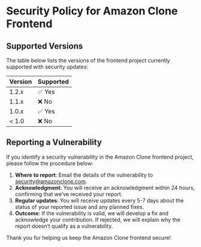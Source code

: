 # Security Policy for Amazon Clone Frontend

## Supported Versions

The table below lists the versions of the frontend project currently supported with security updates:

| Version | Supported          |
| ------- | ------------------ |
| 1.2.x   | ✅ Yes              |
| 1.1.x   | ❌ No               |
| 1.0.x   | ✅ Yes              |
| < 1.0   | ❌ No               |

## Reporting a Vulnerability

If you identify a security vulnerability in the Amazon Clone frontend project, please follow the procedure below:

1. **Where to report**: Email the details of the vulnerability to [security@amazonclone.com](mailto:security@amazonclone.com).
2. **Acknowledgment**: You will receive an acknowledgment within 24 hours, confirming that we’ve received your report.
3. **Regular updates**: You will receive updates every 5-7 days about the status of your reported issue and any planned fixes.
4. **Outcome**: If the vulnerability is valid, we will develop a fix and acknowledge your contribution. If rejected, we will explain why the report doesn’t qualify as a vulnerability.

Thank you for helping us keep the Amazon Clone frontend secure!
